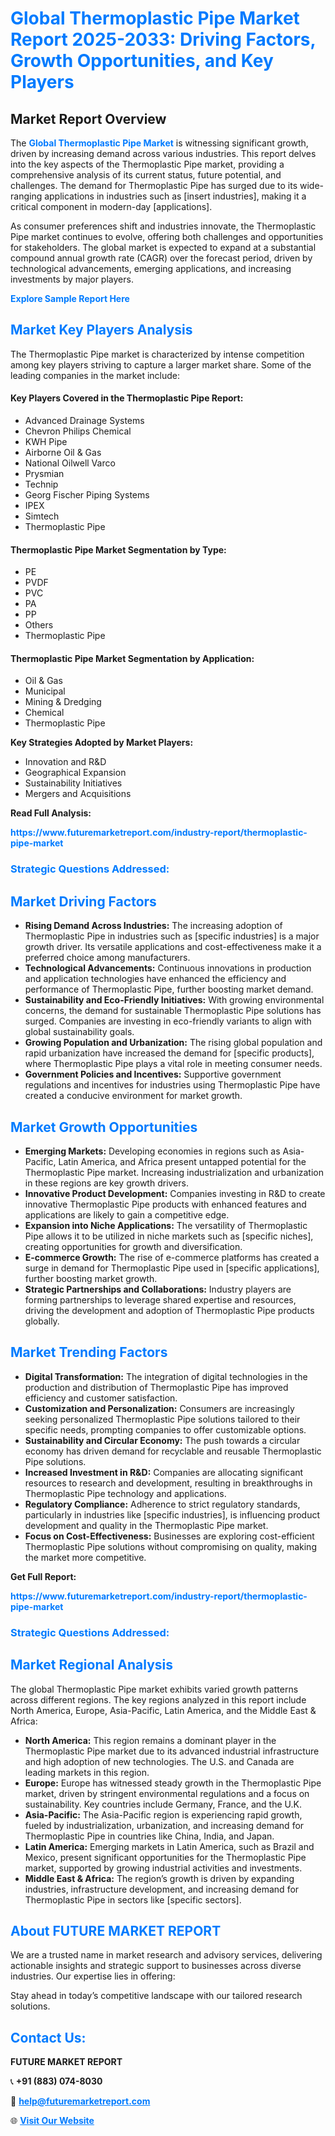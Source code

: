 <h1 style="color: #007BFF;">Global Thermoplastic Pipe Market Report 2025-2033: Driving Factors, Growth Opportunities, and Key Players</h1>

<section id="overview">
<h2>Market Report Overview</h2>
<p>The <a href="https://www.futuremarketreport.com/industry-report/thermoplastic-pipe-market" style="color: #007BFF; text-decoration: none;"><strong>Global Thermoplastic Pipe Market</strong></a> is witnessing significant growth, driven by increasing demand across various industries. This report delves into the key aspects of the Thermoplastic Pipe market, providing a comprehensive analysis of its current status, future potential, and challenges. The demand for Thermoplastic Pipe has surged due to its wide-ranging applications in industries such as [insert industries], making it a critical component in modern-day [applications].</p>
<p>As consumer preferences shift and industries innovate, the Thermoplastic Pipe market continues to evolve, offering both challenges and opportunities for stakeholders. The global market is expected to expand at a substantial compound annual growth rate (CAGR) over the forecast period, driven by technological advancements, emerging applications, and increasing investments by major players.</p>
</section>

<section id="overview">
<p><a href="https://www.futuremarketreport.com/request-sample/reportId=97629" style="color: #007BFF; text-decoration: none;"><strong>Explore Sample Report Here</strong></a></p>
</section>

<section id="key-players">
<h2 style="color: #007BFF;">Market Key Players Analysis</h2>
<p>The Thermoplastic Pipe market is characterized by intense competition among key players striving to capture a larger market share. Some of the leading companies in the market include:</p>
<h4>Key Players Covered in the Thermoplastic Pipe Report:</h4>
<ul><li>Advanced Drainage Systems</li><li>Chevron Philips Chemical</li><li>KWH Pipe</li><li>Airborne Oil &amp; Gas</li><li>National Oilwell Varco</li><li>Prysmian</li><li>Technip</li><li>Georg Fischer Piping Systems</li><li>IPEX</li><li>Simtech</li><li>Thermoplastic Pipe</li></ul>
<h4>Thermoplastic Pipe Market Segmentation by Type:</h4>
<ul><li>PE</li><li>PVDF</li><li>PVC</li><li>PA</li><li>PP</li><li>Others</li><li>Thermoplastic Pipe</li></ul>

<h4>Thermoplastic Pipe Market Segmentation by Application:</h4>
<ul><li>Oil &amp; Gas</li><li>Municipal</li><li>Mining &amp; Dredging</li><li>Chemical</li><li>Thermoplastic Pipe</li></ul>
<p><strong>Key Strategies Adopted by Market Players:</strong></p>
<ul>
<li>Innovation and R&D</li>
<li>Geographical Expansion</li>
<li>Sustainability Initiatives</li>
<li>Mergers and Acquisitions</li>
</ul>
</section>

<section>
<p><strong>Read Full Analysis: </strong></p><a href="https://www.futuremarketreport.com/industry-report/thermoplastic-pipe-market" style="color: #007BFF; text-decoration: none;"><strong>https://www.futuremarketreport.com/industry-report/thermoplastic-pipe-market</strong></a>
<h3 style="color: #007BFF;">Strategic Questions Addressed:</h3>
</section>

<section id="driving-factors">
<h2 style="color: #007BFF;">Market Driving Factors</h2>
<ul>
<li><strong>Rising Demand Across Industries:</strong> The increasing adoption of Thermoplastic Pipe in industries such as [specific industries] is a major growth driver. Its versatile applications and cost-effectiveness make it a preferred choice among manufacturers.</li>
<li><strong>Technological Advancements:</strong> Continuous innovations in production and application technologies have enhanced the efficiency and performance of Thermoplastic Pipe, further boosting market demand.</li>
<li><strong>Sustainability and Eco-Friendly Initiatives:</strong> With growing environmental concerns, the demand for sustainable Thermoplastic Pipe solutions has surged. Companies are investing in eco-friendly variants to align with global sustainability goals.</li>
<li><strong>Growing Population and Urbanization:</strong> The rising global population and rapid urbanization have increased the demand for [specific products], where Thermoplastic Pipe plays a vital role in meeting consumer needs.</li>
<li><strong>Government Policies and Incentives:</strong> Supportive government regulations and incentives for industries using Thermoplastic Pipe have created a conducive environment for market growth.</li>
</ul>
</section>

<section id="growth-opportunities">
<h2 style="color: #007BFF;">Market Growth Opportunities</h2>
<ul>
<li><strong>Emerging Markets:</strong> Developing economies in regions such as Asia-Pacific, Latin America, and Africa present untapped potential for the Thermoplastic Pipe market. Increasing industrialization and urbanization in these regions are key growth drivers.</li>
<li><strong>Innovative Product Development:</strong> Companies investing in R&D to create innovative Thermoplastic Pipe products with enhanced features and applications are likely to gain a competitive edge.</li>
<li><strong>Expansion into Niche Applications:</strong> The versatility of Thermoplastic Pipe allows it to be utilized in niche markets such as [specific niches], creating opportunities for growth and diversification.</li>
<li><strong>E-commerce Growth:</strong> The rise of e-commerce platforms has created a surge in demand for Thermoplastic Pipe used in [specific applications], further boosting market growth.</li>
<li><strong>Strategic Partnerships and Collaborations:</strong> Industry players are forming partnerships to leverage shared expertise and resources, driving the development and adoption of Thermoplastic Pipe products globally.</li>
</ul>
</section>

<section id="trending-factors">
<h2 style="color: #007BFF;">Market Trending Factors</h2>
<ul>
<li><strong>Digital Transformation:</strong> The integration of digital technologies in the production and distribution of Thermoplastic Pipe has improved efficiency and customer satisfaction.</li>
<li><strong>Customization and Personalization:</strong> Consumers are increasingly seeking personalized Thermoplastic Pipe solutions tailored to their specific needs, prompting companies to offer customizable options.</li>
<li><strong>Sustainability and Circular Economy:</strong> The push towards a circular economy has driven demand for recyclable and reusable Thermoplastic Pipe solutions.</li>
<li><strong>Increased Investment in R&D:</strong> Companies are allocating significant resources to research and development, resulting in breakthroughs in Thermoplastic Pipe technology and applications.</li>
<li><strong>Regulatory Compliance:</strong> Adherence to strict regulatory standards, particularly in industries like [specific industries], is influencing product development and quality in the Thermoplastic Pipe market.</li>
<li><strong>Focus on Cost-Effectiveness:</strong> Businesses are exploring cost-efficient Thermoplastic Pipe solutions without compromising on quality, making the market more competitive.</li>
</ul>
</section>

<section>
<p><strong>Get Full Report: </strong></p><a href="https://www.futuremarketreport.com/industry-report/thermoplastic-pipe-market" style="color: #007BFF; text-decoration: none;"><strong>https://www.futuremarketreport.com/industry-report/thermoplastic-pipe-market</strong></a>
<h3 style="color: #007BFF;">Strategic Questions Addressed:</h3>
</section>


<section id="regional-analysis">
<h2 style="color: #007BFF;">Market Regional Analysis</h2>
<p>The global Thermoplastic Pipe market exhibits varied growth patterns across different regions. The key regions analyzed in this report include North America, Europe, Asia-Pacific, Latin America, and the Middle East & Africa:</p>
<ul>
<li><strong>North America:</strong> This region remains a dominant player in the Thermoplastic Pipe market due to its advanced industrial infrastructure and high adoption of new technologies. The U.S. and Canada are leading markets in this region.</li>
<li><strong>Europe:</strong> Europe has witnessed steady growth in the Thermoplastic Pipe market, driven by stringent environmental regulations and a focus on sustainability. Key countries include Germany, France, and the U.K.</li>
<li><strong>Asia-Pacific:</strong> The Asia-Pacific region is experiencing rapid growth, fueled by industrialization, urbanization, and increasing demand for Thermoplastic Pipe in countries like China, India, and Japan.</li>
<li><strong>Latin America:</strong> Emerging markets in Latin America, such as Brazil and Mexico, present significant opportunities for the Thermoplastic Pipe market, supported by growing industrial activities and investments.</li>
<li><strong>Middle East & Africa:</strong> The region’s growth is driven by expanding industries, infrastructure development, and increasing demand for Thermoplastic Pipe in sectors like [specific sectors].</li>
</ul>
</section>

<footer>
<h2 style="color: #007BFF;">About FUTURE MARKET REPORT</h2>
<p>We are a trusted name in market research and advisory services, delivering actionable insights and strategic support to businesses across diverse industries. Our expertise lies in offering:</p>

<p>Stay ahead in today’s competitive landscape with our tailored research solutions.</p>

<h2 style="color: #007BFF;">Contact Us:</h2>
<p><strong>FUTURE MARKET REPORT</strong></p>
<p>📞 <strong>+91 (883) 074-8030</strong></p>
<p>📧 <strong><a href="mailto:help@futuremarketreport.com" style="color: #007BFF;">help@futuremarketreport.com</a></strong></p>
<p>🌐 <strong><a href="https://www.futuremarketreport.com/" style="color: #007BFF;">Visit Our Website</a></strong></p>
</footer>